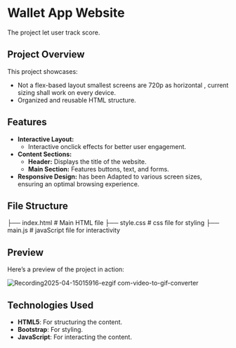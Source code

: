 # Wallet App Website

The project let user track score.

## Project Overview

This project showcases:

- Not a flex-based layout smallest screens are 720p as horizontal , current sizing shall work on every device.
- Organized and reusable HTML structure.

## Features

- **Interactive Layout:**
  - Interactive onclick effects for better user engagement.
- **Content Sections:**
  - **Header:** Displays the title of the website.
  - **Main Section:** Features buttons, text, and forms.
- **Responsive Design:** has been Adapted to various screen sizes, ensuring an optimal browsing experience.

## File Structure

├── index.html # Main HTML file
├── style.css # css file for styling
├── main.js # javaScript file for interactivity

## Preview

Here’s a preview of the project in action:

![Recording2025-04-15015916-ezgif com-video-to-gif-converter](https://github.com/user-attachments/assets/56668067-682e-4710-a4a7-515a5120dda1)

## Technologies Used

- **HTML5**: For structuring the content.
- **Bootstrap**: For styling.
- **JavaScript**: For interacting the content.
